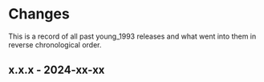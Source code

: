 # Changes

This is a record of all past young_1993 releases and what went into
them in reverse chronological order.


## x.x.x - 2024-xx-xx
